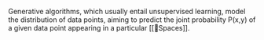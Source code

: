 Generative algorithms, which usually entail unsupervised learning, model the distribution of data points, aiming to predict the joint probability P(x,y) of a given data point appearing in a particular [[🔣Spaces]].
